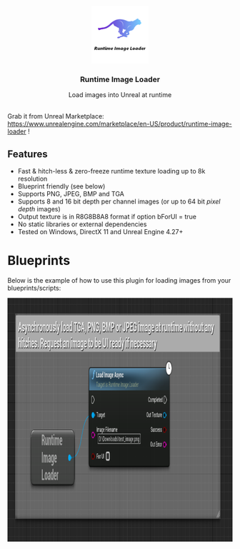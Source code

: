 <br/>
<p align="center">
  <a href="https://github.com/RaiaN/ue4_runtimeimageloader">
    <img src="Resources/Icon128.png" alt="Logo" width="128" height="128">
  </a>

  <h3 align="center">Runtime Image Loader</h3>

  <p align="center">
    Load images into Unreal at runtime
    <br/>
    <br/>
  </p>
</p>

Grab it from Unreal Marketplace: https://www.unrealengine.com/marketplace/en-US/product/runtime-image-loader !

## Features
- Fast & hitch-less & zero-freeze runtime texture loading up to 8k resolution
- Blueprint friendly (see below)
- Supports PNG, JPEG, BMP and TGA
- Supports 8 and 16 bit depth per channel images  (or up to 64 bit *pixel depth* images)
- Output texture is in R8G8B8A8 format if option bForUI = true
- No static libraries or external dependencies
- Tested on Windows, DirectX 11 and Unreal Engine 4.27+ 

# Blueprints

Below is the example of how to use this plugin for loading images from your blueprints/scripts:

<img src="Resources/Blueprint_node.PNG" width="1161" height="546">
